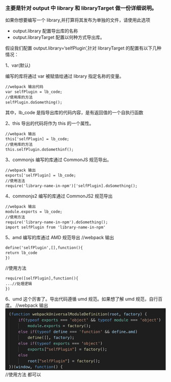 <!--  这只是一份学习webpack的记录，版本4.0 -->

### 主要是针对 output 中 library 和 libraryTarget 做一份详细说明。

如果你想要编写一个 library,并打算将其发布为单独的文件，请使用此选项

- output.library 配置导出库的名称
- output.libraryTarget 配置以何种方式导出库。

假设我们配置 output.library=‘selfPlugin’,针对 libraryTarget 的配置有以下几种情况：

1、var(默认)

编写的库将通过 var 被赋值给通过 library 指定名称的变量。

```
//webpack 输出代码
var selfPlugin = lb_code;
//使用库的方法
selfPlugin.doSomething();
```

其中，lb_code 是指导出库的代码内容，是有返回值的一个自执行函数

2、this
导出的代码将作为 this 的一个属性。

```
//webpack 输出
this['selfPlugin] = lb_code;
//使用库的方法
this.selfPlugin.doSomethinf();
```

3、commonjs
编写的库通过 CommonJS 规范导出。

```
//webpack 输出
exports['selfPlugin] = lb_code;
//使用法法
require('library-name-in-npm')['selfPlugin].doSomething();
```

4、commonjs2
编写的库通过 CommonJS2 规范导出

```
//webpack 输出
module.exports = lb_code;
//使用方法
require('library-name-in-npm').doSomething();
import selfPlugin from 'library-name-in-npm'
```

5、amd
编写的库通过 AMD 规范导出
//webpack 输出

```
define('selfPlugin',[],function(){
return lb_code
})
```

//使用方法

```
require([selfPlugin],function(){
...//处理逻辑
})

```

6、umd
这个厉害了。导出代码遵循 umd 规范。如果想了解 umd 规范，自行百度。
//webpack 输出
![懒得敲代码了](./images/1563119137998.jpg)
//使用方法
都可以

